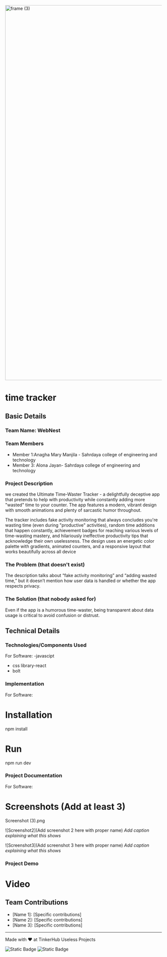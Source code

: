 <img width="3188" height="1202" alt="frame (3)" src="https://github.com/user-attachments/assets/517ad8e9-ad22-457d-9538-a9e62d137cd7" />


# time tracker


## Basic Details
### Team Name: WebNest


### Team Members
- Member 1:Anagha Mary Manjila - Sahrdaya college of engineering and technology
- Member 3: Alona Jayan- Sahrdaya college of engineering and technology

### Project Description
we created the Ultimate Time-Waster Tracker - a delightfully deceptive app that pretends to help with productivity while constantly adding more "wasted" time to your counter. The app features a modern, vibrant design with smooth animations and plenty of sarcastic humor throughout.

The tracker includes fake activity monitoring that always concludes you're wasting time (even during "productive" activities), random time additions that happen constantly, achievement badges for reaching various levels of time-wasting mastery, and hilariously ineffective productivity tips that acknowledge their own uselessness. The design uses an energetic color palette with gradients, animated counters, and a responsive layout that works beautifully across all device


### The Problem (that doesn't exist)
The description talks about “fake activity monitoring” and “adding wasted time,” but it doesn’t mention how user data is handled or whether the app respects privacy.

### The Solution (that nobody asked for)
Even if the app is a humorous time-waster, being transparent about data usage is critical to avoid confusion or distrust.

## Technical Details
### Technologies/Components Used
For Software:
-javascipt
- css
library-react
- bolt


### Implementation
For Software:
# Installation
npm install

# Run
npm run dev

### Project Documentation
For Software:

# Screenshots (Add at least 3)
Screenshot (3).png

![Screenshot2](Add screenshot 2 here with proper name)
*Add caption explaining what this shows*

![Screenshot3](Add screenshot 3 here with proper name)
*Add caption explaining what this shows*





### Project Demo
# Video



## Team Contributions
- [Name 1]: [Specific contributions]
- [Name 2]: [Specific contributions]
- [Name 3]: [Specific contributions]

---
Made with ❤️ at TinkerHub Useless Projects 

![Static Badge](https://img.shields.io/badge/TinkerHub-24?color=%23000000&link=https%3A%2F%2Fwww.tinkerhub.org%2F)
![Static Badge](https://img.shields.io/badge/UselessProjects--25-25?link=https%3A%2F%2Fwww.tinkerhub.org%2Fevents%2FQ2Q1TQKX6Q%2FUseless%2520Projects)


